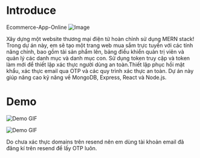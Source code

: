 <h1><b>Introduce</b></h1>

Ecommerce-App-Online
![Image](https://github.com/user-attachments/assets/0d8aba73-a164-4b09-a06f-95c9acf5d693)

Xây dựng một website thương mại điện tử hoàn chỉnh sử dụng MERN stack! Trong dự án này, em sẽ tạo một trang web mua sắm trực tuyến với các tính năng chính, bao gồm tải sản phẩm lên, bảng điều khiển quản trị viên và quản lý các danh mục và danh mục con. Sử dụng token truy cập và token làm mới để thiết lập xác thực người dùng an toàn.Thiết lập phục hồi mật khẩu, xác thực email qua OTP và các quy trình xác thực an toàn. Dự án này giúp nâng cao kỹ năng về MongoDB, Express, React và Node.js.

<h1><b>Demo</b></h1>

![Demo GIF](https://github.com/DuyT1notFum/Ecommerce/blob/main/demo-1.gif)

![Demo GIF](https://github.com/DuyT1notFum/Ecommerce/blob/main/demo-2.gif)


Do chưa xác thực domains trên resend nên em dùng tài khoản email đã đăng kí trên resend để lấy OTP luôn.







  
 

